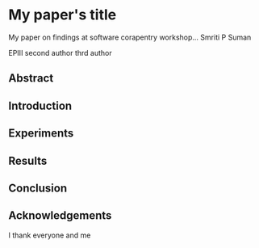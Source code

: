 

# My paper's title

My paper on findings at software corapentry workshop...
Smriti P Suman

EPIII
second author
thrd author

## Abstract

## Introduction

## Experiments

## Results

## Conclusion

## Acknowledgements
I thank everyone
and me

